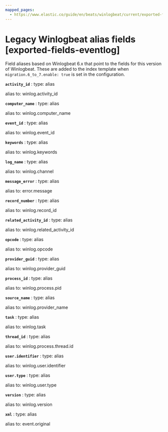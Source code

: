 ```yaml
---
mapped_pages:
  - https://www.elastic.co/guide/en/beats/winlogbeat/current/exported-fields-eventlog.html
---
```


# Legacy Winlogbeat alias fields [exported-fields-eventlog]

Field aliases based on Winlogbeat 6.x that point to the fields for this version of Winlogbeat. These are added to the index template when `migration.6_to_7.enable: true` is set in the configuration.


**`activity_id`**
:   type: alias

alias to: winlog.activity_id


**`computer_name`**
:   type: alias

alias to: winlog.computer_name


**`event_id`**
:   type: alias

alias to: winlog.event_id


**`keywords`**
:   type: alias

alias to: winlog.keywords


**`log_name`**
:   type: alias

alias to: winlog.channel


**`message_error`**
:   type: alias

alias to: error.message


**`record_number`**
:   type: alias

alias to: winlog.record_id


**`related_activity_id`**
:   type: alias

alias to: winlog.related_activity_id


**`opcode`**
:   type: alias

alias to: winlog.opcode


**`provider_guid`**
:   type: alias

alias to: winlog.provider_guid


**`process_id`**
:   type: alias

alias to: winlog.process.pid


**`source_name`**
:   type: alias

alias to: winlog.provider_name


**`task`**
:   type: alias

alias to: winlog.task


**`thread_id`**
:   type: alias

alias to: winlog.process.thread.id


**`user.identifier`**
:   type: alias

alias to: winlog.user.identifier


**`user.type`**
:   type: alias

alias to: winlog.user.type


**`version`**
:   type: alias

alias to: winlog.version


**`xml`**
:   type: alias

alias to: event.original


